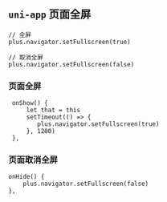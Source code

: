 ## `uni-app` 页面全屏

```
// 全屏
plus.navigator.setFullscreen(true)

// 取消全屏
plus.navigator.setFullscreen(false)
```



### 页面全屏

```
 onShow() {
     let that = this
     setTimeout(() => {
    	plus.navigator.setFullscreen(true)
     }, 1200)
 },
```

### 页面取消全屏

```
onHide() {
	plus.navigator.setFullscreen(false)
},
```

